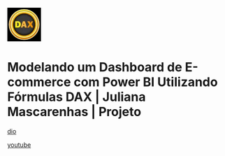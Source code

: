 ![alt text](image.png)

# Modelando um Dashboard de E-commerce com Power BI Utilizando Fórmulas DAX | Juliana Mascarenhas | Projeto

[dio](https://web.dio.me/project/modelagem-e-transformacao-de-dados-com-dax-com-power-bi/learning/b1c8ea6c-0b78-4d47-a873-9d911d79660b)

[youtube](https://www.youtube.com/playlist?list=PLUFkgDlXfnjsZpVWf2nubowhtgls7TLwn)
